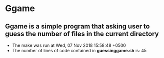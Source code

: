 # Ggame

## Ggame is a simple program that asking user to guess the number of files in the current directory

 - The make was run at 
Wed, 07 Nov 2018 15:58:48 +0500
 - The number of lines of code contained in **guessinggame.sh** is:
45
